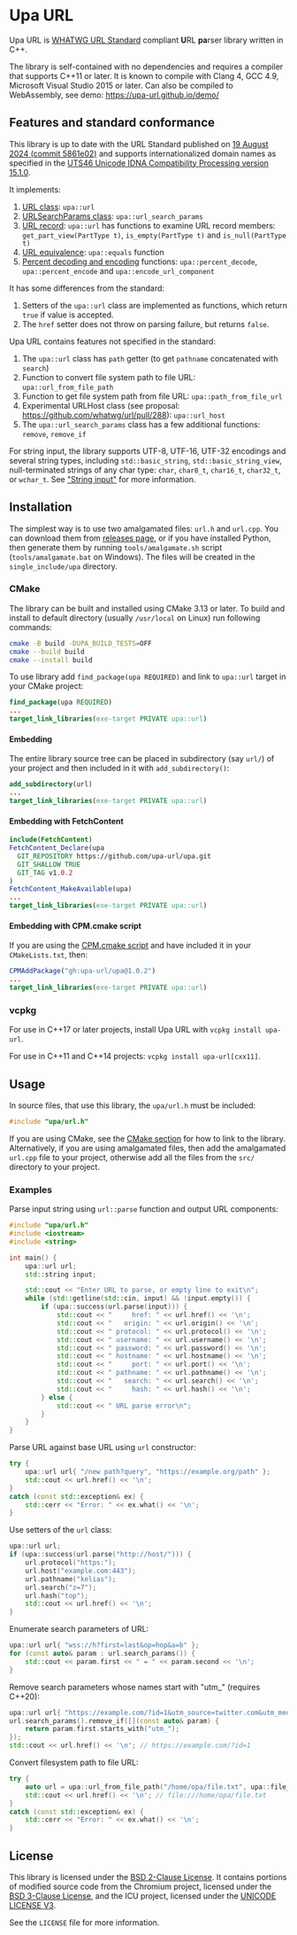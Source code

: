 # Upa URL

Upa URL is [WHATWG URL Standard](https://url.spec.whatwg.org/) compliant <b>U</b>RL <b>pa</b>rser library written in C++.

The library is self-contained with no dependencies and requires a compiler that supports C++11 or later. It is known to compile with Clang 4, GCC 4.9, Microsoft Visual Studio 2015 or later. Can also be compiled to WebAssembly, see demo: https://upa-url.github.io/demo/

## Features and standard conformance

This library is up to date with the URL Standard published on
[19 August 2024 (commit 5861e02)](https://url.spec.whatwg.org/commit-snapshots/5861e023bbd695c92190aa6bb7cb3c6717dab33b/) and supports internationalized domain names as specified in the [UTS46 Unicode IDNA Compatibility Processing version 15.1.0](https://www.unicode.org/reports/tr46/tr46-31.html).

It implements:
1. [URL class](https://url.spec.whatwg.org/#url-class): `upa::url`
2. [URLSearchParams class](https://url.spec.whatwg.org/#interface-urlsearchparams): `upa::url_search_params`
3. [URL record](https://url.spec.whatwg.org/#concept-url): `upa::url` has functions to examine URL record members: `get_part_view(PartType t)`, `is_empty(PartType t)` and `is_null(PartType t)`
4. [URL equivalence](https://url.spec.whatwg.org/#url-equivalence): `upa::equals` function
5. [Percent decoding and encoding](https://url.spec.whatwg.org/#percent-encoded-bytes) functions: `upa::percent_decode`, `upa::percent_encode` and `upa::encode_url_component`

It has some differences from the standard:
1. Setters of the `upa::url` class are implemented as functions, which return `true` if value is accepted.
2. The `href` setter does not throw on parsing failure, but returns `false`.

Upa URL contains features not specified in the standard:
1. The `upa::url` class has `path` getter (to get `pathname` concatenated with `search`)
2. Function to convert file system path to file URL: `upa::url_from_file_path`
3. Function to get file system path from file URL: `upa::path_from_file_url`
4. Experimental URLHost class (see proposal: https://github.com/whatwg/url/pull/288): `upa::url_host`
5. The `upa::url_search_params` class has a few additional functions: `remove`, `remove_if`

For string input, the library supports UTF-8, UTF-16, UTF-32 encodings and several string types, including `std::basic_string`, `std::basic_string_view`, null-terminated strings of any char type: `char`, `char8_t`, `char16_t`, `char32_t`, or `wchar_t`. See ["String input"](doc/string_input.md) for more information.

## Installation

The simplest way is to use two amalgamated files: `url.h` and `url.cpp`. You can download them from [releases page](https://github.com/upa-url/upa/releases), or if you have installed Python, then generate them by running `tools/amalgamate.sh` script (`tools/amalgamate.bat` on Windows). The files will be created in the `single_include/upa` directory.

### CMake

The library can be built and installed using CMake 3.13 or later. To build and install to default directory (usually `/usr/local` on Linux) run following commands:
```sh
cmake -B build -DUPA_BUILD_TESTS=OFF
cmake --build build
cmake --install build
```

To use library add `find_package(upa REQUIRED)` and link to `upa::url` target in your CMake project:
```cmake
find_package(upa REQUIRED)
...
target_link_libraries(exe-target PRIVATE upa::url)
```

#### Embedding

The entire library source tree can be placed in subdirectory (say `url/`) of your project and then included in it with `add_subdirectory()`:
```cmake
add_subdirectory(url)
...
target_link_libraries(exe-target PRIVATE upa::url)
```

#### Embedding with FetchContent

```cmake
include(FetchContent)
FetchContent_Declare(upa
  GIT_REPOSITORY https://github.com/upa-url/upa.git
  GIT_SHALLOW TRUE
  GIT_TAG v1.0.2
)
FetchContent_MakeAvailable(upa)
...
target_link_libraries(exe-target PRIVATE upa::url)
```

#### Embedding with CPM.cmake script

If you are using the [CPM.cmake script](https://github.com/cpm-cmake/CPM.cmake) and have included it in your `CMakeLists.txt`, then:

```cmake
CPMAddPackage("gh:upa-url/upa@1.0.2")
...
target_link_libraries(exe-target PRIVATE upa::url)
```

### vcpkg

For use in C++17 or later projects, install Upa URL with `vcpkg install upa-url`.

For use in C++11 and C++14 projects: `vcpkg install upa-url[cxx11]`.

## Usage

In source files, that use this library, the `upa/url.h` must be  included:
```cpp
#include "upa/url.h"
```

If you are using CMake, see the [CMake section](#cmake) for how to link to the library. Alternatively, if you are using amalgamated files, then add the amalgamated `url.cpp` file to your project, otherwise add all the files from the `src/` directory to your project.

### Examples

Parse input string using `url::parse` function and output URL components:
```cpp
#include "upa/url.h"
#include <iostream>
#include <string>

int main() {
    upa::url url;
    std::string input;

    std::cout << "Enter URL to parse, or empty line to exit\n";
    while (std::getline(std::cin, input) && !input.empty()) {
        if (upa::success(url.parse(input))) {
            std::cout << "     href: " << url.href() << '\n';
            std::cout << "   origin: " << url.origin() << '\n';
            std::cout << " protocol: " << url.protocol() << '\n';
            std::cout << " username: " << url.username() << '\n';
            std::cout << " password: " << url.password() << '\n';
            std::cout << " hostname: " << url.hostname() << '\n';
            std::cout << "     port: " << url.port() << '\n';
            std::cout << " pathname: " << url.pathname() << '\n';
            std::cout << "   search: " << url.search() << '\n';
            std::cout << "     hash: " << url.hash() << '\n';
        } else {
            std::cout << " URL parse error\n";
        }
    }
}
```

Parse URL against base URL using `url` constructor:
```cpp
try {
    upa::url url{ "/new path?query", "https://example.org/path" };
    std::cout << url.href() << '\n';
}
catch (const std::exception& ex) {
    std::cerr << "Error: " << ex.what() << '\n';
}
```

Use setters of the `url` class:
```cpp
upa::url url;
if (upa::success(url.parse("http://host/"))) {
    url.protocol("https:");
    url.host("example.com:443");
    url.pathname("kelias");
    url.search("z=7");
    url.hash("top");
    std::cout << url.href() << '\n';
}
```

Enumerate search parameters of URL:
```cpp
upa::url url{ "wss://h?first=last&op=hop&a=b" };
for (const auto& param : url.search_params()) {
    std::cout << param.first << " = " << param.second << '\n';
}
```

Remove search parameters whose names start with "utm_" (requires C++20):
```cpp
upa::url url{ "https://example.com/?id=1&utm_source=twitter.com&utm_medium=social" };
url.search_params().remove_if([](const auto& param) {
    return param.first.starts_with("utm_");
});
std::cout << url.href() << '\n'; // https://example.com/?id=1
```

Convert filesystem path to file URL:
```cpp
try {
    auto url = upa::url_from_file_path("/home/opa/file.txt", upa::file_path_format::posix);
    std::cout << url.href() << '\n'; // file:///home/opa/file.txt
}
catch (const std::exception& ex) {
    std::cerr << "Error: " << ex.what() << '\n';
}
```

## License

This library is licensed under the [BSD 2-Clause License](https://opensource.org/license/bsd-2-clause/). It contains portions of modified source code from the Chromium project, licensed under the [BSD 3-Clause License](https://opensource.org/license/bsd-3-clause/), and the ICU project, licensed under the [UNICODE LICENSE V3](https://www.unicode.org/license.txt).

See the `LICENSE` file for more information.
